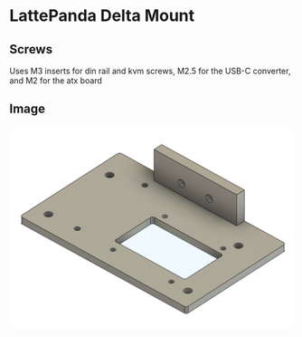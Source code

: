 # LattePanda Delta Mount

## Screws
Uses M3 inserts for din rail and kvm screws, M2.5 for the USB-C converter, and M2 for the atx board


## Image
![alt text](image.png)